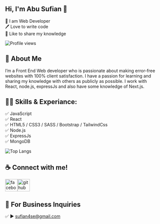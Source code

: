 ## Hi, I'm Abu Sufian 👋

<p>
👑 I am Web Developer <br> 
🖊️ Love to write code <br> 
🎤 Like to share my knowledge </p>

![Profile views](https://gpvc.arturio.dev/sufian06)

## 🚀 About Me

I’m a Front End Web developer who is passionate about making error-free websites with 100% client satisfaction. I have a passion for learning and sharing my knowledge with others as publicly as possible. I work with React, node.js, expressJs and also have some knowledge of Next.js.

## 👨‍💻 Skills & Experiance:

✅ JavaScript <br>
✅ React <br>
✅ HTML5 / CSS3 / SASS / Bootstrap / TailwindCss <br>
✅ Node.js <br>
✅ ExpressJs <br>
✅ MongoDB <br>

![Top Langs](https://github-readme-stats.vercel.app/api/top-langs/?username=shovoalways&layout=compact)

## ☕ Connect with me!

[<img src='https://camo.githubusercontent.com/2d1ffa69dd491ebeca01b2098cf8233dd09950ff5895abccd5b455ca442abc59/68747470733a2f2f696d672e736869656c64732e696f2f62616467652f46616365626f6f6b2d3138373746323f7374796c653d666f722d7468652d6261646765266c6f676f3d66616365626f6f6b266c6f676f436f6c6f723d7768697465' alt='facebook' height='40'>](https://www.facebook.com/abusufian)[<img src='https://camo.githubusercontent.com/bd2bd127c104ba5c98bb12c70801b075aee1f040009089510f69554300e7ff41/68747470733a2f2f696d672e736869656c64732e696f2f62616467652f4769742d4630353033323f7374796c653d666f722d7468652d6261646765266c6f676f3d676974266c6f676f436f6c6f723d7768697465' alt='github' height='40'>](https://github.com/sufian06)

## 📧 For Business Inquiries

✅ ► sufian4se@gmail.com
